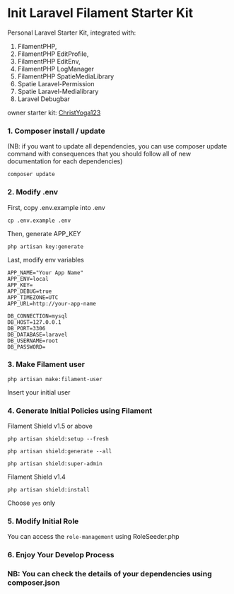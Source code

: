 # Init Laravel Filament Starter Kit

Personal Laravel Starter Kit, integrated with:

1. FilamentPHP, 
2. FilamentPHP EditProfile, 
3. FilamentPHP EditEnv, 
4. FilamentPHP LogManager
5. FilamentPHP SpatieMediaLibrary
6. Spatie Laravel-Permission
7. Spatie Laravel-Medialibrary
8. Laravel Debugbar

owner starter kit: [ChristYoga123](https://github.com/ChristYoga123)

### 1. Composer install / update

(NB: if you want to update all dependencies, you can use composer update command with consequences that you should follow all of new documentation for each dependencies)

```
composer update
```

### 2. Modify .env

First, copy .env.example into .env

```
cp .env.example .env
```

Then, generate APP_KEY

```
php artisan key:generate
```

Last, modify env variables

```
APP_NAME="Your App Name"
APP_ENV=local
APP_KEY=
APP_DEBUG=true
APP_TIMEZONE=UTC
APP_URL=http://your-app-name

DB_CONNECTION=mysql
DB_HOST=127.0.0.1
DB_PORT=3306
DB_DATABASE=laravel
DB_USERNAME=root
DB_PASSWORD=
```

### 3. Make Filament user

```
php artisan make:filament-user
```

Insert your initial user

### 4. Generate Initial Policies using Filament

Filament Shield v1.5 or above

``` 
php artisan shield:setup --fresh

php artisan shield:generate --all

php artisan shield:super-admin 
```


Filament Shield v1.4

```
php artisan shield:install
```

Choose `yes` only

### 5. Modify Initial Role

You can access the `role-management` using RoleSeeder.php

### 6. Enjoy Your Develop Process

### NB: You can check the details of your dependencies using composer.json
